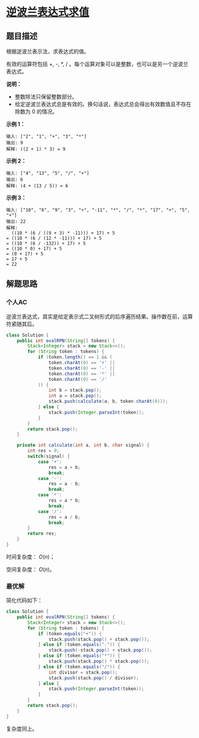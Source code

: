 # [逆波兰表达式求值](https://leetcode-cn.com/problems/evaluate-reverse-polish-notation/)

## 题目描述

根据逆波兰表示法，求表达式的值。

有效的运算符包括 +, -, *, / 。每个运算对象可以是整数，也可以是另一个逆波兰表达式。

**说明：**

- 整数除法只保留整数部分。
- 给定逆波兰表达式总是有效的。换句话说，表达式总会得出有效数值且不存在除数为 0 的情况。

**示例 1：**

```
输入: ["2", "1", "+", "3", "*"]
输出: 9
解释: ((2 + 1) * 3) = 9
```

**示例 2：**

```
输入: ["4", "13", "5", "/", "+"]
输出: 6
解释: (4 + (13 / 5)) = 6
```

**示例 3：**

```
输入: ["10", "6", "9", "3", "+", "-11", "*", "/", "*", "17", "+", "5", "+"]
输出: 22
解释: 
  ((10 * (6 / ((9 + 3) * -11))) + 17) + 5
= ((10 * (6 / (12 * -11))) + 17) + 5
= ((10 * (6 / -132)) + 17) + 5
= ((10 * 0) + 17) + 5
= (0 + 17) + 5
= 17 + 5
= 22
```

## 解题思路

### 个人AC

逆波兰表达式，其实是给定表示式二叉树形式的后序遍历结果。操作数在前，运算符紧随其后。

```java
class Solution {
    public int evalRPN(String[] tokens) {
        Stack<Integer> stack = new Stack<>();
        for (String token : tokens) {
            if (token.length() == 1 && (
                token.charAt(0) == '+' || 
                token.charAt(0) == '-' || 
                token.charAt(0) == '*' || 
                token.charAt(0) == '/'
            )) {
                int b = stack.pop();
                int a = stack.pop();
                stack.push(calculate(a, b, token.charAt(0)));
            } else {
                stack.push(Integer.parseInt(token));
            }
        }
        return stack.pop();
    }

    private int calculate(int a, int b, char signal) {
        int res = 0;
        switch(signal) {
            case '+':
                res = a + b;
                break;
            case '-':
                res = a - b;
                break;
            case '*':
                res = a * b;
                break;
            case '/':
                res = a / b;
                break;
        }
        return res;
    }
}
```

时间复杂度： $O(n)$；

空间复杂度： $O(n)$。

### 最优解

简化代码如下：

```java
class Solution {
    public int evalRPN(String[] tokens) {
        Stack<Integer> stack = new Stack<>();
        for (String token : tokens) {
            if (token.equals("+")) {
                stack.push(stack.pop() + stack.pop());
            } else if (token.equals("-")) {
                stack.push(-stack.pop() + stack.pop());
            } else if (token.equals("*")) {
                stack.push(stack.pop() * stack.pop());
            } else if (token.equals("/")) {
                int divisor = stack.pop();
                stack.push(stack.pop() / divisor);
            } else {
                stack.push(Integer.parseInt(token));
            }
        }
        return stack.pop();
    }
}
```

复杂度同上。